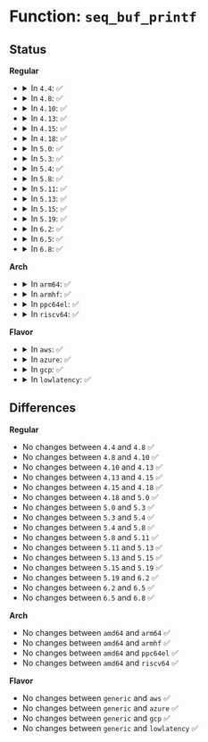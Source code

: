 # Function: <code>seq_buf_printf</code>

## Status
<b>Regular</b>
<ul>
<li>
<details>
<summary>In <code>4.4</code>: ✅</summary>

```c
int seq_buf_printf(struct seq_buf *s, const char *fmt, void (anon));
```

**Collision:** Unique Global

**Inline:** No

**Transformation:** False

**Instances:**

```
In lib/seq_buf.c (ffffffff813f0010)
Location: lib/seq_buf.c:82
Inline: False
Direct callers:
  - kernel/trace/trace_seq.c:trace_seq_bitmask
```
**Symbols:**

```
ffffffff813f0010-ffffffff813f0075: seq_buf_printf (STB_GLOBAL)
```
</details>
</li>
<li>
<details>
<summary>In <code>4.8</code>: ✅</summary>

```c
int seq_buf_printf(struct seq_buf *s, const char *fmt, void (anon));
```

**Collision:** Unique Global

**Inline:** No

**Transformation:** False

**Instances:**

```
In lib/seq_buf.c (ffffffff81436980)
Location: lib/seq_buf.c:82
Inline: False
Direct callers:
  - kernel/trace/trace_seq.c:trace_seq_bitmask
```
**Symbols:**

```
ffffffff81436980-ffffffff814369e5: seq_buf_printf (STB_GLOBAL)
```
</details>
</li>
<li>
<details>
<summary>In <code>4.10</code>: ✅</summary>

```c
int seq_buf_printf(struct seq_buf *s, const char *fmt, void (anon));
```

**Collision:** Unique Global

**Inline:** No

**Transformation:** False

**Instances:**

```
In lib/seq_buf.c (ffffffff81453970)
Location: lib/seq_buf.c:82
Inline: False
Direct callers:
  - kernel/trace/trace_seq.c:trace_seq_bitmask
```
**Symbols:**

```
ffffffff81453970-ffffffff814539d5: seq_buf_printf (STB_GLOBAL)
```
</details>
</li>
<li>
<details>
<summary>In <code>4.13</code>: ✅</summary>

```c
int seq_buf_printf(struct seq_buf *s, const char *fmt, void (anon));
```

**Collision:** Unique Global

**Inline:** No

**Transformation:** False

**Instances:**

```
In lib/seq_buf.c (ffffffff818f3ba0)
Location: lib/seq_buf.c:82
Inline: False
Direct callers:
  - kernel/trace/trace_seq.c:trace_seq_bitmask
```
**Symbols:**

```
ffffffff818f3ba0-ffffffff818f3c05: seq_buf_printf (STB_GLOBAL)
```
</details>
</li>
<li>
<details>
<summary>In <code>4.15</code>: ✅</summary>

```c
int seq_buf_printf(struct seq_buf *s, const char *fmt, void (anon));
```

**Collision:** Unique Global

**Inline:** No

**Transformation:** False

**Instances:**

```
In lib/seq_buf.c (ffffffff8197a5a0)
Location: lib/seq_buf.c:83
Inline: False
Direct callers:
  - kernel/trace/trace_seq.c:trace_seq_bitmask
```
**Symbols:**

```
ffffffff8197a5a0-ffffffff8197a605: seq_buf_printf (STB_GLOBAL)
```
</details>
</li>
<li>
<details>
<summary>In <code>4.18</code>: ✅</summary>

```c
int seq_buf_printf(struct seq_buf *s, const char *fmt, void (anon));
```

**Collision:** Unique Global

**Inline:** No

**Transformation:** False

**Instances:**

```
In lib/seq_buf.c (ffffffff819d6b40)
Location: lib/seq_buf.c:83
Inline: False
Direct callers:
  - kernel/trace/trace_seq.c:trace_seq_bitmask
```
**Symbols:**

```
ffffffff819d6b40-ffffffff819d6ba5: seq_buf_printf (STB_GLOBAL)
```
</details>
</li>
<li>
<details>
<summary>In <code>5.0</code>: ✅</summary>

```c
int seq_buf_printf(struct seq_buf *s, const char *fmt, void (anon));
```

**Collision:** Unique Global

**Inline:** No

**Transformation:** False

**Instances:**

```
In lib/seq_buf.c (ffffffff81a0ed70)
Location: lib/seq_buf.c:83
Inline: False
Direct callers:
  - kernel/trace/trace_seq.c:trace_seq_bitmask
```
**Symbols:**

```
ffffffff81a0ed70-ffffffff81a0edd5: seq_buf_printf (STB_GLOBAL)
```
</details>
</li>
<li>
<details>
<summary>In <code>5.3</code>: ✅</summary>

```c
int seq_buf_printf(struct seq_buf *s, const char *fmt, void (anon));
```

**Collision:** Unique Global

**Inline:** No

**Transformation:** False

**Instances:**

```
In lib/seq_buf.c (ffffffff81a7e1a0)
Location: lib/seq_buf.c:83
Inline: False
Direct callers:
  - kernel/trace/trace_seq.c:trace_seq_bitmask
  - mm/memcontrol.c:memory_stat_format
  - mm/memcontrol.c:memory_stat_format
  - mm/memcontrol.c:memory_stat_format
  - mm/memcontrol.c:memory_stat_format
  - mm/memcontrol.c:memory_stat_format
  - mm/memcontrol.c:memory_stat_format
  - mm/memcontrol.c:memory_stat_format
  - mm/memcontrol.c:memory_stat_format
  - mm/memcontrol.c:memory_stat_format
  - mm/memcontrol.c:memory_stat_format
  - mm/memcontrol.c:memory_stat_format
  - mm/memcontrol.c:memory_stat_format
  - mm/memcontrol.c:memory_stat_format
  - mm/memcontrol.c:memory_stat_format
  - mm/memcontrol.c:memory_stat_format
  - mm/memcontrol.c:memory_stat_format
  - mm/memcontrol.c:memory_stat_format
  - mm/memcontrol.c:memory_stat_format
  - mm/memcontrol.c:memory_stat_format
  - mm/memcontrol.c:memory_stat_format
  - mm/memcontrol.c:memory_stat_format
  - mm/memcontrol.c:memory_stat_format
  - mm/memcontrol.c:memory_stat_format
  - mm/memcontrol.c:memory_stat_format
  - mm/memcontrol.c:memory_stat_format
  - mm/memcontrol.c:memory_stat_format
  - mm/memcontrol.c:memory_stat_format
```
**Symbols:**

```
ffffffff81a7e1a0-ffffffff81a7e205: seq_buf_printf (STB_GLOBAL)
```
</details>
</li>
<li>
<details>
<summary>In <code>5.4</code>: ✅</summary>

```c
int seq_buf_printf(struct seq_buf *s, const char *fmt, void (anon));
```

**Collision:** Unique Global

**Inline:** No

**Transformation:** False

**Instances:**

```
In lib/seq_buf.c (ffffffff81ab54c0)
Location: lib/seq_buf.c:83
Inline: False
Direct callers:
  - kernel/trace/trace_seq.c:trace_seq_bitmask
  - mm/memcontrol.c:memory_stat_format
  - mm/memcontrol.c:memory_stat_format
  - mm/memcontrol.c:memory_stat_format
  - mm/memcontrol.c:memory_stat_format
  - mm/memcontrol.c:memory_stat_format
  - mm/memcontrol.c:memory_stat_format
  - mm/memcontrol.c:memory_stat_format
  - mm/memcontrol.c:memory_stat_format
  - mm/memcontrol.c:memory_stat_format
  - mm/memcontrol.c:memory_stat_format
  - mm/memcontrol.c:memory_stat_format
  - mm/memcontrol.c:memory_stat_format
  - mm/memcontrol.c:memory_stat_format
  - mm/memcontrol.c:memory_stat_format
  - mm/memcontrol.c:memory_stat_format
  - mm/memcontrol.c:memory_stat_format
  - mm/memcontrol.c:memory_stat_format
  - mm/memcontrol.c:memory_stat_format
  - mm/memcontrol.c:memory_stat_format
  - mm/memcontrol.c:memory_stat_format
  - mm/memcontrol.c:memory_stat_format
  - mm/memcontrol.c:memory_stat_format
  - mm/memcontrol.c:memory_stat_format
  - mm/memcontrol.c:memory_stat_format
  - mm/memcontrol.c:memory_stat_format
  - mm/memcontrol.c:memory_stat_format
  - mm/memcontrol.c:memory_stat_format
```
**Symbols:**

```
ffffffff81ab54c0-ffffffff81ab5525: seq_buf_printf (STB_GLOBAL)
```
</details>
</li>
<li>
<details>
<summary>In <code>5.8</code>: ✅</summary>

```c
int seq_buf_printf(struct seq_buf *s, const char *fmt, void (anon));
```

**Collision:** Unique Global

**Inline:** No

**Transformation:** False

**Instances:**

```
In lib/seq_buf.c (ffffffff815efd10)
Location: lib/seq_buf.c:83
Inline: False
Direct callers:
  - kernel/trace/trace_seq.c:trace_seq_bitmask
  - kernel/trace/trace_dynevent.c:dynevent_arg_pair_add
  - kernel/trace/trace_dynevent.c:dynevent_arg_add
  - mm/memcontrol.c:memory_stat_format
  - mm/memcontrol.c:memory_stat_format
  - mm/memcontrol.c:memory_stat_format
  - mm/memcontrol.c:memory_stat_format
  - mm/memcontrol.c:memory_stat_format
  - mm/memcontrol.c:memory_stat_format
  - mm/memcontrol.c:memory_stat_format
  - mm/memcontrol.c:memory_stat_format
  - mm/memcontrol.c:memory_stat_format
  - mm/memcontrol.c:memory_stat_format
  - mm/memcontrol.c:memory_stat_format
  - mm/memcontrol.c:memory_stat_format
  - mm/memcontrol.c:memory_stat_format
  - mm/memcontrol.c:memory_stat_format
  - mm/memcontrol.c:memory_stat_format
  - mm/memcontrol.c:memory_stat_format
  - mm/memcontrol.c:memory_stat_format
  - mm/memcontrol.c:memory_stat_format
  - mm/memcontrol.c:memory_stat_format
  - mm/memcontrol.c:memory_stat_format
  - mm/memcontrol.c:memory_stat_format
  - mm/memcontrol.c:memory_stat_format
  - mm/memcontrol.c:memory_stat_format
  - mm/memcontrol.c:memory_stat_format
  - mm/memcontrol.c:memory_stat_format
  - mm/memcontrol.c:memory_stat_format
  - mm/memcontrol.c:memory_stat_format
  - mm/memcontrol.c:memory_stat_format
  - lib/seq_buf.c:seq_buf_hex_dump
  - lib/seq_buf.c:seq_buf_hex_dump
  - lib/seq_buf.c:seq_buf_hex_dump
```
**Symbols:**

```
ffffffff815efd10-ffffffff815efdc2: seq_buf_printf (STB_GLOBAL)
```
</details>
</li>
<li>
<details>
<summary>In <code>5.11</code>: ✅</summary>

```c
int seq_buf_printf(struct seq_buf *s, const char *fmt, void (anon));
```

**Collision:** Unique Global

**Inline:** No

**Transformation:** False

**Instances:**

```
In lib/seq_buf.c (ffffffff81614470)
Location: lib/seq_buf.c:83
Inline: False
Direct callers:
  - kernel/trace/trace_seq.c:trace_seq_bitmask
  - kernel/trace/trace_dynevent.c:dynevent_arg_pair_add
  - kernel/trace/trace_dynevent.c:dynevent_arg_add
  - mm/memcontrol.c:memory_stat_format
  - mm/memcontrol.c:memory_stat_format
  - mm/memcontrol.c:memory_stat_format
  - mm/memcontrol.c:memory_stat_format
  - mm/memcontrol.c:memory_stat_format
  - mm/memcontrol.c:memory_stat_format
  - mm/memcontrol.c:memory_stat_format
  - mm/memcontrol.c:memory_stat_format
  - mm/memcontrol.c:memory_stat_format
  - mm/memcontrol.c:memory_stat_format
  - mm/memcontrol.c:memory_stat_format
  - mm/memcontrol.c:memory_stat_format
  - mm/memcontrol.c:memory_stat_format
  - lib/seq_buf.c:seq_buf_hex_dump
  - lib/seq_buf.c:seq_buf_hex_dump
  - lib/seq_buf.c:seq_buf_hex_dump
```
**Symbols:**

```
ffffffff81614470-ffffffff81614522: seq_buf_printf (STB_GLOBAL)
```
</details>
</li>
<li>
<details>
<summary>In <code>5.13</code>: ✅</summary>

```c
int seq_buf_printf(struct seq_buf *s, const char *fmt, void (anon));
```

**Collision:** Unique Global

**Inline:** No

**Transformation:** False

**Instances:**

```
In lib/seq_buf.c (ffffffff815f7b00)
Location: lib/seq_buf.c:83
Inline: False
Direct callers:
  - kernel/trace/trace_seq.c:trace_seq_bitmask
  - kernel/trace/trace_dynevent.c:dynevent_arg_pair_add
  - kernel/trace/trace_dynevent.c:dynevent_arg_add
  - mm/memcontrol.c:memory_stat_format
  - mm/memcontrol.c:memory_stat_format
  - mm/memcontrol.c:memory_stat_format
  - mm/memcontrol.c:memory_stat_format
  - mm/memcontrol.c:memory_stat_format
  - mm/memcontrol.c:memory_stat_format
  - mm/memcontrol.c:memory_stat_format
  - mm/memcontrol.c:memory_stat_format
  - mm/memcontrol.c:memory_stat_format
  - mm/memcontrol.c:memory_stat_format
  - mm/memcontrol.c:memory_stat_format
  - mm/memcontrol.c:memory_stat_format
  - mm/memcontrol.c:memory_stat_format
  - mm/memcontrol.c:memory_stat_format
  - mm/memcontrol.c:memory_stat_format
  - lib/seq_buf.c:seq_buf_hex_dump
  - lib/seq_buf.c:seq_buf_hex_dump
  - lib/seq_buf.c:seq_buf_hex_dump
```
**Symbols:**

```
ffffffff815f7b00-ffffffff815f7bb5: seq_buf_printf (STB_GLOBAL)
```
</details>
</li>
<li>
<details>
<summary>In <code>5.15</code>: ✅</summary>

```c
int seq_buf_printf(struct seq_buf *s, const char *fmt, void (anon));
```

**Collision:** Unique Global

**Inline:** No

**Transformation:** False

**Instances:**

```
In lib/seq_buf.c (ffffffff81665290)
Location: lib/seq_buf.c:83
Inline: False
Direct callers:
  - kernel/trace/trace_seq.c:trace_seq_bitmask
  - kernel/trace/trace_dynevent.c:dynevent_arg_pair_add
  - kernel/trace/trace_dynevent.c:dynevent_arg_add
  - mm/memcontrol.c:memory_stat_format
  - mm/memcontrol.c:memory_stat_format
  - mm/memcontrol.c:memory_stat_format
  - mm/memcontrol.c:memory_stat_format
  - mm/memcontrol.c:memory_stat_format
  - mm/memcontrol.c:memory_stat_format
  - mm/memcontrol.c:memory_stat_format
  - mm/memcontrol.c:memory_stat_format
  - mm/memcontrol.c:memory_stat_format
  - mm/memcontrol.c:memory_stat_format
  - mm/memcontrol.c:memory_stat_format
  - mm/memcontrol.c:memory_stat_format
  - mm/memcontrol.c:memory_stat_format
  - mm/memcontrol.c:memory_stat_format
  - mm/memcontrol.c:memory_stat_format
  - lib/seq_buf.c:seq_buf_hex_dump
  - lib/seq_buf.c:seq_buf_hex_dump
  - lib/seq_buf.c:seq_buf_hex_dump
```
**Symbols:**

```
ffffffff81665290-ffffffff81665345: seq_buf_printf (STB_GLOBAL)
```
</details>
</li>
<li>
<details>
<summary>In <code>5.19</code>: ✅</summary>

```c
int seq_buf_printf(struct seq_buf *s, const char *fmt, void (anon));
```

**Collision:** Unique Global

**Inline:** No

**Transformation:** False

**Instances:**

```
In lib/seq_buf.c (ffffffff8177f830)
Location: lib/seq_buf.c:83
Inline: False
Direct callers:
  - kernel/trace/trace_seq.c:trace_seq_bitmask
  - kernel/trace/trace_dynevent.c:dynevent_arg_pair_add
  - kernel/trace/trace_dynevent.c:dynevent_arg_add
  - mm/memcontrol.c:memory_stat_format
  - mm/memcontrol.c:memory_stat_format
  - mm/memcontrol.c:memory_stat_format
  - mm/memcontrol.c:memory_stat_format
  - mm/memcontrol.c:memory_stat_format
  - mm/memcontrol.c:memory_stat_format
  - mm/memcontrol.c:memory_stat_format
  - mm/memcontrol.c:memory_stat_format
  - mm/memcontrol.c:memory_stat_format
  - mm/memcontrol.c:memory_stat_format
  - mm/memcontrol.c:memory_stat_format
  - mm/memcontrol.c:memory_stat_format
  - mm/memcontrol.c:memory_stat_format
  - mm/memcontrol.c:memory_stat_format
  - mm/memcontrol.c:memory_stat_format
  - lib/seq_buf.c:seq_buf_hex_dump
  - lib/seq_buf.c:seq_buf_hex_dump
  - lib/seq_buf.c:seq_buf_hex_dump
```
**Symbols:**

```
ffffffff8177f830-ffffffff8177f8fc: seq_buf_printf (STB_GLOBAL)
```
</details>
</li>
<li>
<details>
<summary>In <code>6.2</code>: ✅</summary>

```c
int seq_buf_printf(struct seq_buf *s, const char *fmt, void (anon));
```

**Collision:** Unique Global

**Inline:** No

**Transformation:** False

**Instances:**

```
In lib/seq_buf.c (ffffffff8203c580)
Location: lib/seq_buf.c:83
Inline: False
Direct callers:
  - kernel/trace/trace_seq.c:trace_seq_bitmask
  - kernel/trace/trace_dynevent.c:dynevent_arg_pair_add
  - kernel/trace/trace_dynevent.c:dynevent_arg_add
  - drivers/pci/p2pdma.c:calc_map_type_and_dist
  - drivers/pci/p2pdma.c:calc_map_type_and_dist
  - lib/seq_buf.c:seq_buf_hex_dump
  - lib/seq_buf.c:seq_buf_hex_dump
  - lib/seq_buf.c:seq_buf_hex_dump
```
**Symbols:**

```
ffffffff8203c580-ffffffff8203c64c: seq_buf_printf (STB_GLOBAL)
```
</details>
</li>
<li>
<details>
<summary>In <code>6.5</code>: ✅</summary>

```c
int seq_buf_printf(struct seq_buf *s, const char *fmt, void (anon));
```

**Collision:** Unique Global

**Inline:** No

**Transformation:** False

**Instances:**

```
In lib/seq_buf.c (ffffffff820bab90)
Location: lib/seq_buf.c:83
Inline: False
Direct callers:
  - kernel/trace/trace_seq.c:trace_seq_bitmask
  - kernel/trace/trace_dynevent.c:dynevent_arg_pair_add
  - kernel/trace/trace_dynevent.c:dynevent_arg_add
  - drivers/pci/p2pdma.c:calc_map_type_and_dist
  - drivers/pci/p2pdma.c:calc_map_type_and_dist
  - lib/seq_buf.c:seq_buf_hex_dump
  - lib/seq_buf.c:seq_buf_hex_dump
  - lib/seq_buf.c:seq_buf_hex_dump
```
**Symbols:**

```
ffffffff820bab90-ffffffff820bac5c: seq_buf_printf (STB_GLOBAL)
```
</details>
</li>
<li>
<details>
<summary>In <code>6.8</code>: ✅</summary>

```c
int seq_buf_printf(struct seq_buf *s, const char *fmt, void (anon));
```

**Collision:** Unique Global

**Inline:** No

**Transformation:** False

**Instances:**

```
In lib/seq_buf.c (ffffffff82195580)
Location: lib/seq_buf.c:93
Inline: False
Direct callers:
  - kernel/trace/trace_seq.c:trace_seq_bitmask
  - kernel/trace/trace_dynevent.c:dynevent_arg_pair_add
  - kernel/trace/trace_dynevent.c:dynevent_arg_add
  - drivers/pci/p2pdma.c:calc_map_type_and_dist
  - drivers/pci/p2pdma.c:calc_map_type_and_dist
  - lib/seq_buf.c:seq_buf_hex_dump
  - lib/seq_buf.c:seq_buf_hex_dump
  - lib/seq_buf.c:seq_buf_hex_dump
```
**Symbols:**

```
ffffffff82195580-ffffffff8219564c: seq_buf_printf (STB_GLOBAL)
```
</details>
</li>
</ul>
<b>Arch</b>
<ul>
<li>
<details>
<summary>In <code>arm64</code>: ✅</summary>

```c
int seq_buf_printf(struct seq_buf *s, const char *fmt, void (anon));
```

**Collision:** Unique Global

**Inline:** No

**Transformation:** False

**Instances:**

```
In lib/seq_buf.c (ffff800010d8faf0)
Location: lib/seq_buf.c:83
Inline: False
Direct callers:
  - kernel/trace/trace_seq.c:trace_seq_bitmask
  - mm/memcontrol.c:memory_stat_format
  - mm/memcontrol.c:memory_stat_format
  - mm/memcontrol.c:memory_stat_format
  - mm/memcontrol.c:memory_stat_format
  - mm/memcontrol.c:memory_stat_format
  - mm/memcontrol.c:memory_stat_format
  - mm/memcontrol.c:memory_stat_format
  - mm/memcontrol.c:memory_stat_format
  - mm/memcontrol.c:memory_stat_format
  - mm/memcontrol.c:memory_stat_format
  - mm/memcontrol.c:memory_stat_format
  - mm/memcontrol.c:memory_stat_format
  - mm/memcontrol.c:memory_stat_format
  - mm/memcontrol.c:memory_stat_format
  - mm/memcontrol.c:memory_stat_format
  - mm/memcontrol.c:memory_stat_format
  - mm/memcontrol.c:memory_stat_format
  - mm/memcontrol.c:memory_stat_format
  - mm/memcontrol.c:memory_stat_format
  - mm/memcontrol.c:memory_stat_format
  - mm/memcontrol.c:memory_stat_format
  - mm/memcontrol.c:memory_stat_format
  - mm/memcontrol.c:memory_stat_format
  - mm/memcontrol.c:memory_stat_format
  - mm/memcontrol.c:memory_stat_format
  - mm/memcontrol.c:memory_stat_format
  - mm/memcontrol.c:memory_stat_format
```
**Symbols:**

```
ffff800010d8faf0-ffff800010d8fb68: seq_buf_printf (STB_GLOBAL)
```
</details>
</li>
<li>
<details>
<summary>In <code>armhf</code>: ✅</summary>

```c
int seq_buf_printf(struct seq_buf *s, const char *fmt, void (anon));
```

**Collision:** Unique Global

**Inline:** No

**Transformation:** False

**Instances:**

```
In lib/seq_buf.c (c0e8a350)
Location: lib/seq_buf.c:83
Inline: False
Direct callers:
  - kernel/trace/trace_seq.c:trace_seq_bitmask
  - mm/memcontrol.c:memory_stat_format
  - mm/memcontrol.c:memory_stat_format
  - mm/memcontrol.c:memory_stat_format
  - mm/memcontrol.c:memory_stat_format
  - mm/memcontrol.c:memory_stat_format
  - mm/memcontrol.c:memory_stat_format
  - mm/memcontrol.c:memory_stat_format
  - mm/memcontrol.c:memory_stat_format
  - mm/memcontrol.c:memory_stat_format
  - mm/memcontrol.c:memory_stat_format
  - mm/memcontrol.c:memory_stat_format
  - mm/memcontrol.c:memory_stat_format
  - mm/memcontrol.c:memory_stat_format
  - mm/memcontrol.c:memory_stat_format
  - mm/memcontrol.c:memory_stat_format
  - mm/memcontrol.c:memory_stat_format
  - mm/memcontrol.c:memory_stat_format
  - mm/memcontrol.c:memory_stat_format
  - mm/memcontrol.c:memory_stat_format
  - mm/memcontrol.c:memory_stat_format
  - mm/memcontrol.c:memory_stat_format
  - mm/memcontrol.c:memory_stat_format
  - mm/memcontrol.c:memory_stat_format
  - mm/memcontrol.c:memory_stat_format
  - mm/memcontrol.c:memory_stat_format
```
**Symbols:**

```
c0e8a350-c0e8a3ac: seq_buf_printf (STB_GLOBAL)
```
</details>
</li>
<li>
<details>
<summary>In <code>ppc64el</code>: ✅</summary>

```c
int seq_buf_printf(struct seq_buf *s, const char *fmt, void (anon));
```

**Collision:** Unique Global

**Inline:** No

**Transformation:** False

**Instances:**

```
In lib/seq_buf.c (c000000000ed2df0)
Location: lib/seq_buf.c:83
Inline: False
Direct callers:
  - arch/powerpc/kernel/process.c:show_user_instructions
  - arch/powerpc/kernel/process.c:show_user_instructions
  - arch/powerpc/kernel/security.c:cpu_show_spectre_v2
  - arch/powerpc/kernel/security.c:cpu_show_spectre_v2
  - arch/powerpc/kernel/security.c:cpu_show_spectre_v2
  - arch/powerpc/kernel/security.c:cpu_show_spectre_v2
  - arch/powerpc/kernel/security.c:cpu_show_spectre_v2
  - arch/powerpc/kernel/security.c:cpu_show_spectre_v2
  - arch/powerpc/kernel/security.c:cpu_show_spectre_v2
  - arch/powerpc/kernel/security.c:cpu_show_spectre_v2
  - arch/powerpc/kernel/security.c:cpu_show_spectre_v2
  - arch/powerpc/kernel/security.c:cpu_show_spectre_v2
  - arch/powerpc/kernel/security.c:cpu_show_spectre_v1
  - arch/powerpc/kernel/security.c:cpu_show_spectre_v1
  - arch/powerpc/kernel/security.c:cpu_show_spectre_v1
  - arch/powerpc/kernel/security.c:cpu_show_spectre_v1
  - arch/powerpc/kernel/security.c:cpu_show_spectre_v1
  - arch/powerpc/kernel/security.c:cpu_show_meltdown
  - arch/powerpc/kernel/security.c:cpu_show_meltdown
  - arch/powerpc/kernel/security.c:cpu_show_meltdown
  - kernel/trace/trace_seq.c:trace_seq_bitmask
  - mm/memcontrol.c:memory_stat_format
  - mm/memcontrol.c:memory_stat_format
  - mm/memcontrol.c:memory_stat_format
  - mm/memcontrol.c:memory_stat_format
  - mm/memcontrol.c:memory_stat_format
  - mm/memcontrol.c:memory_stat_format
  - mm/memcontrol.c:memory_stat_format
  - mm/memcontrol.c:memory_stat_format
  - mm/memcontrol.c:memory_stat_format
  - mm/memcontrol.c:memory_stat_format
  - mm/memcontrol.c:memory_stat_format
  - mm/memcontrol.c:memory_stat_format
  - mm/memcontrol.c:memory_stat_format
  - mm/memcontrol.c:memory_stat_format
  - mm/memcontrol.c:memory_stat_format
  - mm/memcontrol.c:memory_stat_format
  - mm/memcontrol.c:memory_stat_format
  - mm/memcontrol.c:memory_stat_format
  - mm/memcontrol.c:memory_stat_format
  - mm/memcontrol.c:memory_stat_format
  - mm/memcontrol.c:memory_stat_format
  - mm/memcontrol.c:memory_stat_format
  - mm/memcontrol.c:memory_stat_format
  - mm/memcontrol.c:memory_stat_format
  - mm/memcontrol.c:memory_stat_format
  - mm/memcontrol.c:memory_stat_format
  - mm/memcontrol.c:memory_stat_format
  - mm/memcontrol.c:memory_stat_format
```
**Symbols:**

```
c000000000ed2df0-c000000000ed2e34: seq_buf_printf (STB_GLOBAL)
```
</details>
</li>
<li>
<details>
<summary>In <code>riscv64</code>: ✅</summary>

```c
int seq_buf_printf(struct seq_buf *s, const char *fmt, void (anon));
```

**Collision:** Unique Global

**Inline:** No

**Transformation:** False

**Instances:**

```
In lib/seq_buf.c (ffffffe0008b802a)
Location: lib/seq_buf.c:83
Inline: False
Direct callers:
  - kernel/trace/trace_seq.c:trace_seq_bitmask
  - mm/memcontrol.c:memory_stat_format
  - mm/memcontrol.c:memory_stat_format
  - mm/memcontrol.c:memory_stat_format
  - mm/memcontrol.c:memory_stat_format
  - mm/memcontrol.c:memory_stat_format
  - mm/memcontrol.c:memory_stat_format
  - mm/memcontrol.c:memory_stat_format
  - mm/memcontrol.c:memory_stat_format
  - mm/memcontrol.c:memory_stat_format
  - mm/memcontrol.c:memory_stat_format
  - mm/memcontrol.c:memory_stat_format
  - mm/memcontrol.c:memory_stat_format
  - mm/memcontrol.c:memory_stat_format
  - mm/memcontrol.c:memory_stat_format
  - mm/memcontrol.c:memory_stat_format
  - mm/memcontrol.c:memory_stat_format
  - mm/memcontrol.c:memory_stat_format
  - mm/memcontrol.c:memory_stat_format
  - mm/memcontrol.c:memory_stat_format
  - mm/memcontrol.c:memory_stat_format
  - mm/memcontrol.c:memory_stat_format
  - mm/memcontrol.c:memory_stat_format
  - mm/memcontrol.c:memory_stat_format
  - mm/memcontrol.c:memory_stat_format
  - mm/memcontrol.c:memory_stat_format
```
**Symbols:**

```
ffffffe0008b802a-ffffffe0008b8058: seq_buf_printf (STB_GLOBAL)
```
</details>
</li>
</ul>
<b>Flavor</b>
<ul>
<li>
<details>
<summary>In <code>aws</code>: ✅</summary>

```c
int seq_buf_printf(struct seq_buf *s, const char *fmt, void (anon));
```

**Collision:** Unique Global

**Inline:** No

**Transformation:** False

**Instances:**

```
In lib/seq_buf.c (ffffffff81a54310)
Location: lib/seq_buf.c:83
Inline: False
Direct callers:
  - kernel/trace/trace_seq.c:trace_seq_bitmask
  - mm/memcontrol.c:memory_stat_format
  - mm/memcontrol.c:memory_stat_format
  - mm/memcontrol.c:memory_stat_format
  - mm/memcontrol.c:memory_stat_format
  - mm/memcontrol.c:memory_stat_format
  - mm/memcontrol.c:memory_stat_format
  - mm/memcontrol.c:memory_stat_format
  - mm/memcontrol.c:memory_stat_format
  - mm/memcontrol.c:memory_stat_format
  - mm/memcontrol.c:memory_stat_format
  - mm/memcontrol.c:memory_stat_format
  - mm/memcontrol.c:memory_stat_format
  - mm/memcontrol.c:memory_stat_format
  - mm/memcontrol.c:memory_stat_format
  - mm/memcontrol.c:memory_stat_format
  - mm/memcontrol.c:memory_stat_format
  - mm/memcontrol.c:memory_stat_format
  - mm/memcontrol.c:memory_stat_format
  - mm/memcontrol.c:memory_stat_format
  - mm/memcontrol.c:memory_stat_format
  - mm/memcontrol.c:memory_stat_format
  - mm/memcontrol.c:memory_stat_format
  - mm/memcontrol.c:memory_stat_format
  - mm/memcontrol.c:memory_stat_format
  - mm/memcontrol.c:memory_stat_format
  - mm/memcontrol.c:memory_stat_format
  - mm/memcontrol.c:memory_stat_format
```
**Symbols:**

```
ffffffff81a54310-ffffffff81a54375: seq_buf_printf (STB_GLOBAL)
```
</details>
</li>
<li>
<details>
<summary>In <code>azure</code>: ✅</summary>

```c
int seq_buf_printf(struct seq_buf *s, const char *fmt, void (anon));
```

**Collision:** Unique Global

**Inline:** No

**Transformation:** False

**Instances:**

```
In lib/seq_buf.c (ffffffff81a113f0)
Location: lib/seq_buf.c:83
Inline: False
Direct callers:
  - kernel/trace/trace_seq.c:trace_seq_bitmask
  - mm/memcontrol.c:memory_stat_format
  - mm/memcontrol.c:memory_stat_format
  - mm/memcontrol.c:memory_stat_format
  - mm/memcontrol.c:memory_stat_format
  - mm/memcontrol.c:memory_stat_format
  - mm/memcontrol.c:memory_stat_format
  - mm/memcontrol.c:memory_stat_format
  - mm/memcontrol.c:memory_stat_format
  - mm/memcontrol.c:memory_stat_format
  - mm/memcontrol.c:memory_stat_format
  - mm/memcontrol.c:memory_stat_format
  - mm/memcontrol.c:memory_stat_format
  - mm/memcontrol.c:memory_stat_format
  - mm/memcontrol.c:memory_stat_format
  - mm/memcontrol.c:memory_stat_format
  - mm/memcontrol.c:memory_stat_format
  - mm/memcontrol.c:memory_stat_format
  - mm/memcontrol.c:memory_stat_format
  - mm/memcontrol.c:memory_stat_format
  - mm/memcontrol.c:memory_stat_format
  - mm/memcontrol.c:memory_stat_format
  - mm/memcontrol.c:memory_stat_format
  - mm/memcontrol.c:memory_stat_format
  - mm/memcontrol.c:memory_stat_format
  - mm/memcontrol.c:memory_stat_format
  - mm/memcontrol.c:memory_stat_format
  - mm/memcontrol.c:memory_stat_format
```
**Symbols:**

```
ffffffff81a113f0-ffffffff81a11455: seq_buf_printf (STB_GLOBAL)
```
</details>
</li>
<li>
<details>
<summary>In <code>gcp</code>: ✅</summary>

```c
int seq_buf_printf(struct seq_buf *s, const char *fmt, void (anon));
```

**Collision:** Unique Global

**Inline:** No

**Transformation:** False

**Instances:**

```
In lib/seq_buf.c (ffffffff81ac0700)
Location: lib/seq_buf.c:83
Inline: False
Direct callers:
  - kernel/trace/trace_seq.c:trace_seq_bitmask
  - mm/memcontrol.c:memory_stat_format
  - mm/memcontrol.c:memory_stat_format
  - mm/memcontrol.c:memory_stat_format
  - mm/memcontrol.c:memory_stat_format
  - mm/memcontrol.c:memory_stat_format
  - mm/memcontrol.c:memory_stat_format
  - mm/memcontrol.c:memory_stat_format
  - mm/memcontrol.c:memory_stat_format
  - mm/memcontrol.c:memory_stat_format
  - mm/memcontrol.c:memory_stat_format
  - mm/memcontrol.c:memory_stat_format
  - mm/memcontrol.c:memory_stat_format
  - mm/memcontrol.c:memory_stat_format
  - mm/memcontrol.c:memory_stat_format
  - mm/memcontrol.c:memory_stat_format
  - mm/memcontrol.c:memory_stat_format
  - mm/memcontrol.c:memory_stat_format
  - mm/memcontrol.c:memory_stat_format
  - mm/memcontrol.c:memory_stat_format
  - mm/memcontrol.c:memory_stat_format
  - mm/memcontrol.c:memory_stat_format
  - mm/memcontrol.c:memory_stat_format
  - mm/memcontrol.c:memory_stat_format
  - mm/memcontrol.c:memory_stat_format
  - mm/memcontrol.c:memory_stat_format
  - mm/memcontrol.c:memory_stat_format
  - mm/memcontrol.c:memory_stat_format
```
**Symbols:**

```
ffffffff81ac0700-ffffffff81ac0765: seq_buf_printf (STB_GLOBAL)
```
</details>
</li>
<li>
<details>
<summary>In <code>lowlatency</code>: ✅</summary>

```c
int seq_buf_printf(struct seq_buf *s, const char *fmt, void (anon));
```

**Collision:** Unique Global

**Inline:** No

**Transformation:** False

**Instances:**

```
In lib/seq_buf.c (ffffffff81accbd0)
Location: lib/seq_buf.c:83
Inline: False
Direct callers:
  - kernel/trace/trace_seq.c:trace_seq_bitmask
  - mm/memcontrol.c:memory_stat_format
  - mm/memcontrol.c:memory_stat_format
  - mm/memcontrol.c:memory_stat_format
  - mm/memcontrol.c:memory_stat_format
  - mm/memcontrol.c:memory_stat_format
  - mm/memcontrol.c:memory_stat_format
  - mm/memcontrol.c:memory_stat_format
  - mm/memcontrol.c:memory_stat_format
  - mm/memcontrol.c:memory_stat_format
  - mm/memcontrol.c:memory_stat_format
  - mm/memcontrol.c:memory_stat_format
  - mm/memcontrol.c:memory_stat_format
  - mm/memcontrol.c:memory_stat_format
  - mm/memcontrol.c:memory_stat_format
  - mm/memcontrol.c:memory_stat_format
  - mm/memcontrol.c:memory_stat_format
  - mm/memcontrol.c:memory_stat_format
  - mm/memcontrol.c:memory_stat_format
  - mm/memcontrol.c:memory_stat_format
  - mm/memcontrol.c:memory_stat_format
  - mm/memcontrol.c:memory_stat_format
  - mm/memcontrol.c:memory_stat_format
  - mm/memcontrol.c:memory_stat_format
  - mm/memcontrol.c:memory_stat_format
  - mm/memcontrol.c:memory_stat_format
  - mm/memcontrol.c:memory_stat_format
  - mm/memcontrol.c:memory_stat_format
```
**Symbols:**

```
ffffffff81accbd0-ffffffff81accc35: seq_buf_printf (STB_GLOBAL)
```
</details>
</li>
</ul>

## Differences
<b>Regular</b>
<ul>
<li>
No changes between <code>4.4</code> and <code>4.8</code> ✅
</li>
<li>
No changes between <code>4.8</code> and <code>4.10</code> ✅
</li>
<li>
No changes between <code>4.10</code> and <code>4.13</code> ✅
</li>
<li>
No changes between <code>4.13</code> and <code>4.15</code> ✅
</li>
<li>
No changes between <code>4.15</code> and <code>4.18</code> ✅
</li>
<li>
No changes between <code>4.18</code> and <code>5.0</code> ✅
</li>
<li>
No changes between <code>5.0</code> and <code>5.3</code> ✅
</li>
<li>
No changes between <code>5.3</code> and <code>5.4</code> ✅
</li>
<li>
No changes between <code>5.4</code> and <code>5.8</code> ✅
</li>
<li>
No changes between <code>5.8</code> and <code>5.11</code> ✅
</li>
<li>
No changes between <code>5.11</code> and <code>5.13</code> ✅
</li>
<li>
No changes between <code>5.13</code> and <code>5.15</code> ✅
</li>
<li>
No changes between <code>5.15</code> and <code>5.19</code> ✅
</li>
<li>
No changes between <code>5.19</code> and <code>6.2</code> ✅
</li>
<li>
No changes between <code>6.2</code> and <code>6.5</code> ✅
</li>
<li>
No changes between <code>6.5</code> and <code>6.8</code> ✅
</li>
</ul>
<b>Arch</b>
<ul>
<li>
No changes between <code>amd64</code> and <code>arm64</code> ✅
</li>
<li>
No changes between <code>amd64</code> and <code>armhf</code> ✅
</li>
<li>
No changes between <code>amd64</code> and <code>ppc64el</code> ✅
</li>
<li>
No changes between <code>amd64</code> and <code>riscv64</code> ✅
</li>
</ul>
<b>Flavor</b>
<ul>
<li>
No changes between <code>generic</code> and <code>aws</code> ✅
</li>
<li>
No changes between <code>generic</code> and <code>azure</code> ✅
</li>
<li>
No changes between <code>generic</code> and <code>gcp</code> ✅
</li>
<li>
No changes between <code>generic</code> and <code>lowlatency</code> ✅
</li>
</ul>
